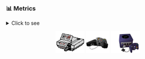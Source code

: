 ### 📊 Metrics
<details>
<summary>Click to see</summary>

<div align="center">

![Metrics](https://metrics.lecoq.io/adamonair?template=classic&isocalendar=1&languages=1&achievements=1&base=header%2C%20activity%2C%20community%2C%20repositories%2C%20metadata&base.indepth=false&base.hireable=false&base.skip=false&isocalendar=false&isocalendar.duration=half-year&languages=false&languages.ignored=html%2C%20css&languages.limit=8&languages.threshold=0%25&languages.other=false&languages.colors=github&languages.sections=most-used&languages.indepth=false&languages.analysis.timeout=15&languages.analysis.timeout.repositories=7.5&languages.categories=markup%2C%20programming&languages.recent.categories=markup%2C%20programming&languages.recent.load=300&languages.recent.days=14&achievements=false&achievements.threshold=C&achievements.secrets=true&achievements.display=detailed&achievements.limit=0&config.timezone=Africa%2FTunis)

</div>

</details>

<p align="center">
      <img src="./nes.gif" height="60" />
      <img src="./n64.gif" height="60" />
      <img src="./gc.gif" height="60" />
</p>
